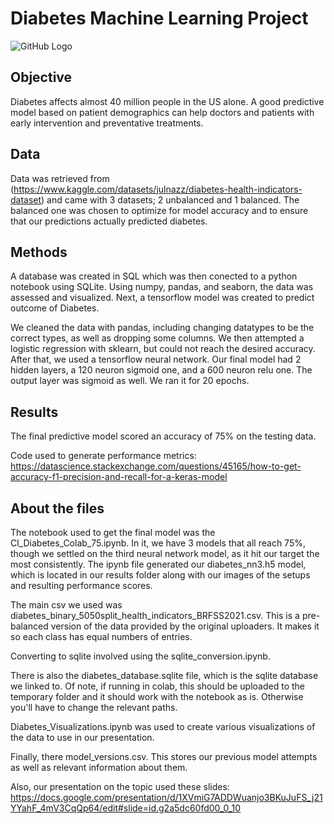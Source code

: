 # Diabetes Machine Learning Project

![GitHub Logo](https://medlineplus.gov/images/Diabetes_share.jpg)

## Objective
Diabetes affects almost 40 million people in the US alone. A good predictive model based on patient demographics can help doctors and patients with early intervention and preventative treatments. 

## Data
Data was retrieved from (https://www.kaggle.com/datasets/julnazz/diabetes-health-indicators-dataset) and came with 3 datasets; 2 unbalanced and 1 balanced. The balanced one was chosen to optimize for model accuracy and to ensure that our predictions actually predicted diabetes.

## Methods
A database was created in SQL which was then conected to a python notebook using SQLite. Using numpy, pandas, and seaborn, the data was assessed and visualized. Next, a tensorflow model was created to predict outcome of Diabetes.

We cleaned the data with pandas, including changing datatypes to be the correct types, as well as dropping some columns. We then attempted a logistic regression with sklearn, but could not reach the desired accuracy. After that, we used a tensorflow neural network. Our final model had 2 hidden layers, a 120 neuron sigmoid one, and a 600 neuron relu one. The output layer was sigmoid as well. We ran it for 20 epochs.

## Results
The final predictive model scored an accuracy of 75% on the testing data. 

Code used to generate performance metrics:
https://datascience.stackexchange.com/questions/45165/how-to-get-accuracy-f1-precision-and-recall-for-a-keras-model

## About the files 
The notebook used to get the final model was the Cl_Diabetes_Colab_75.ipynb. In it, we have 3 models that all reach 75%, though we settled on the third neural network model, as it hit our target the most consistently. The ipynb file generated our diabetes_nn3.h5 model, which is located in our results folder along with our images of the setups and resulting performance scores. 

The main csv we used was diabetes_binary_5050split_health_indicators_BRFSS2021.csv. This is a pre-balanced version of the data provided by the original uploaders. It makes it so each class has equal numbers of entries.

Converting to sqlite involved using the sqlite_conversion.ipynb.

There is also the diabetes_database.sqlite file, which is the sqlite database we linked to. Of note, if running in colab, this should be uploaded to the temporary folder and it should work with the notebook as is. Otherwise you'll have to change the relevant paths.

Diabetes_Visualizations.ipynb was used to create various visualizations of the data to use in our presentation.

Finally, there model_versions.csv. This stores our previous model attempts as well as relevant information about them.

Also, our presentation on the topic used these slides: https://docs.google.com/presentation/d/1XVmiG7ADDWuanjo3BKuJuFS_j21YYahF_4mV3CqQp64/edit#slide=id.g2a5dc60fd00_0_10
